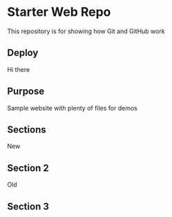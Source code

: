 # Starter Web Repo

This repository is for showing how Git and GitHub work

## Deploy

Hi there

## Purpose

Sample website with plenty of files for demos

## Sections

New

## Section 2

Old

## Section 3